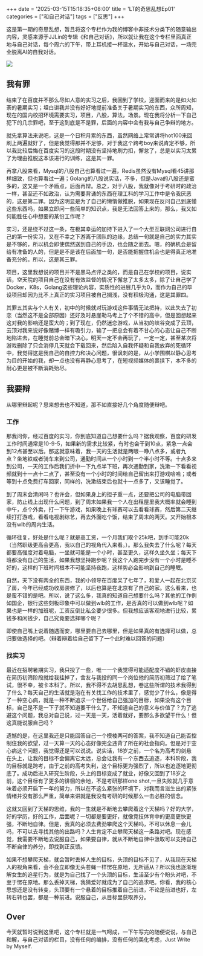 +++
date = '2025-03-15T15:18:35+08:00'
title = 'LT的奇思乱想Ep01'
categories = ["和自己对话"]
tags = ["反思"]
+++

这是第一期的奇思乱想，暂且将这个专栏作为我的博客中非技术分类下的随意输出内容，灵感来源于JJLin的专辑《和自己对话》，所以就让我在这个专栏里面真正地与自己对话，每个周六的下午，带上耳机接一杯温水，开始与自己对话，一场完全脱离AI的自我对话。

![](/img/jb/coffee.webp)

## 我有罪

结束了在百度并不那么尽如人意的实习之后，我回到了学校，迎面而来的是如火如荼的暑期实习；坦白讲我并没有好好地提前准备关于暑期实习的东西，众所周知，现在的国内校招环境需要实习，项目，八股，算法，场景。现在我将分析一下自己犯下的几宗罪吧，至于这到底是不是罪，后面的内容中会有我与自己争辩的地方。

就先拿算法来说吧，这是一个日积月累的东西，虽然网络上常常讲将hot100来回刷上两遍就好了，但是我觉得那并不足够，对于我这个跨考boy来说肯定不够，所以我比较后悔在百度实习的这段时期没有坚持地刷力扣，懈怠了，总是以实习太累了为理由推脱这本该进行的训练，这是其一罪。

再拿八股来看，Mysql的八股自己也算看过一遍，Redis虽然没有Mysql看45讲那样细致，但也算看过一遍；Golang的八股说实话，不多，但是Java的八股还是蛮多的，这又是一个矛盾点，后面再辩。总之，对于八股，我就像对于考研时的政治一样，甚至还不如政治，认为需要背诵的东西在理工科的学习工作中是令我厌恶的，这是第二罪。因为这明显是为了自己的懒惰做推脱，如果现在反问自己到底懂这些东西吗，如果立即问一些简单的知识点，我是无法回答上来的，那么，我又如何能胜任心中想要的某份工作呢？

实习，还是绕不过这一条，在极其幸运的加持下进入了一个大型互联网公司进行自己的第一份实习，又在不幸之下游离于团队的边缘，总结一句就是自己的实力其实是不够的，所以机会即使偶然送到自己的手边，也会随之而去。嗯，的确机会是留给有准备的人的，但是是不是该在后面加一句，是否能把握住机会也是得真正地准备充分的。所以，这是其三罪。

项目，这里我想说的项目并不是黑马点评之类的，而是自己在学校的项目，说实话，空天院的项目自己在没有有效监督的情况下懈怠了太多太多，除了让自己学了Docker，K8s，Golang这些理论内容，实质性的进展几乎为0，而作为自己的毕设项目却因为比不上真正的实习项目被自己搁浅，没有积极沟通，这是其罪四。

其罪五其实与个人有关，初中的时候就对玩游戏这件事情无法把持，以此失去了初恋（当然这不是全部原因）还好及时悬崖勒马考上了个不错的高中，但是回想起来这对我的影响还是蛮大的；到了现在，仍然迷恋游戏，从当初的峡谷变成了云顶，云顶对我来说好像赌博一样有吸引力，输了一把总会有着不甘心的心态让自己不断地陷进去，在睡觉前总会暗下决心，明天一定不会再玩了，一定一定，甚至某次将游戏删除了只会消停几天就会下载回来，然后陷入自我怀疑和自我放弃的死循环中，我觉得这是我自己的自控力和决心问题，很讽刺的是，从小学围棋以静心思考为目的开始的我，却一点也没有再静心思考了，在短视频媒体的裹挟下，本不多的耐心更是被不断消耗殆尽。

## 我要辩

从哪里辩起呢？思来想去也不知道，那不如直接好几个角度随便辩吧。

### 工作

那我问你，经过百度的实习，你到底知道自己想要什么吗？据我观察，百度的研发工作时间通常是10-9-5，如果新的需求比较紧，有时也会干到10点，紧急一点会到12点甚至以后。那这就意味着，我一天的生活就是两眼一睁八点多，或者九点？坐地铁或者骑车来到公司，通勤时间从一个小时到一个半小时不等。十点多来到公司，一天的工作后我们折中一下九点半下班，再次通勤到家，洗漱一下看看视频就到十一点十二点了，甚至没有一个小时的时间给自己留出来打游戏哈哈；或者等到十点免费打车回家，同样的，洗漱结束后也就十一点多了，又该睡觉了。

到了周末会清闲吗？也许会，但如果身上的担子重一点，还要把公司的电脑带回家，防止线上出现什么问题，到了周末如果我一个人在出租屋里我大概率就会睡到中午，点个外卖，打一下午游戏，如果晚上有球赛可以去看看球赛，然后第二天继续打打游戏，看看电视剧综艺，再去外面吃个饭，结束了周末的两天。又开始根本没有wlb的周内生活。

循环往复，好处是什么呢？就是高工资，一个月我们取个25k吧，到手可能20k（当然职级更高会更高，我以自己的视角代入来看。）。那么我失去了什么呢？每天都要高强度对着电脑，一坐就可能是一个小时，甚至更久，这样久坐久坐；每天下班都没有自己的生活，如果我想坚持跑步呢？我这个人跑完步没有一个小时是睡不好的，这样的下班时间根本不可能坚持夜跑，这样势必会影响到自己的睡眠。

自然，天下没有两全的东西，我的小领导在百度呆了七年了，和爱人一起在北京买了房，今年已经成功收房装修了，以后也算是在北京有了自己的家。这么看来，也是蛮不错的是吧。所以，说了这么多，我真的知道自己想要什么吗？其他的工作例如国企，银行这些刻板印象中可以做到wlb的工作，是否真的可以做到wlb呢？如果也是一样的加班呢，工资反倒比私企要少很多。但我想应该客观地进行比较，累钱多和闲钱少，自己究竟要选择哪个呢？

即使自己嘴上说着随遇而安，哪里要自己去哪里，但是如果真的有选择可以做，总归要做选择的吧。（辩着辩着给自己留下了一个此时难以回答的问题）

### 找实习

最近在招聘暑期实习，我只投了一些，唯一一个我觉得可能适配度不错的虾皮直接在简历初筛阶段就给我挂掉了，舍友与我投的同一个岗位他的简历初筛过了给了笔试，很不幸，被卡本科了。所以，我不得不去胡思乱想，卷这些所谓的技术我得到了什么？每天自己的生活就是泡在有关找工作的技术里了，感觉少了什么，像是得了一种空心病，就是一种不断追求一个世俗给自己强加的目标，如果没有这个目标，自己是不是一下子就不知道要干什么了，不知道自己的意义与价值了？为了逃避这个问题，我总对自己说，过一天是一天，活着就好，要那么多欲望干什么！但这真能说服自己吗？

遗憾的是，在这里我还是只能回答自己一个模棱两可的答案，我不知道自己能否控制住我的欲望，过一天算一天的心态好像完全违背了所在的社会指向。但是对于空心病这个问题，我觉得还是可以说说。说实话，18岁之前，一个名为高考的剑悬在头上，让我的目标不会偏离它太远，总会让我有一个东西去追逐，本科阶段，我的目标就是跨考，由于之前的高考失利，这个目标更为强烈了，所以也追逐地更彻底了。成功后进入研究生阶段，头上的目标变成了就业，好像又回到了18岁之前，这个目标有了更多的徘徊的余地，不是考研那样one shot,一旦失败就几乎意味着必须开启下一年的努力，所以在不这么紧张的环境下，对我而言滋生出的紧张情绪并没有那么严重，简单来讲就是我没有考研的时候那么一击必胜的信念。

这就又回到了天梯的思维，我的一生就是不断地去攀爬着这个天梯吗？好的大学，好的学历，好的工作，后面呢？一切都是要更好，就像竞技体育中的更高更快更强，不断地自律。但是，我真的必须去费劲攀爬这个天梯吗，不可以休息一会儿吗，不可以去寻找其他的出路吗？人生肯定不止攀爬天梯这一条路对吧。现在感觉，我需要不断地去说服自己，如果要自律，就从不断地自律中汲取可以支持自己不断自律的养分，即找到正反馈。

如果不想攀爬天梯，就会暂时丢掉人生的目标，头顶的目标不见了，从我现在天梯人的视角来看，会不会立即像无头苍蝇一样愣在原地，无所适从？所以我也逐渐理解女生的追星行为，就是为自己找了一个头顶的目标，生活至少有个盼头对吧，不至于愣在原地。那么丢掉天梯，我猜爱好就成为了自己的追求吧。你看，我的核心思想还是没有转变，头顶要有一个悬着的目标推着自己前进，不论是前进也好，左转右转也罢，都是一种前进。说服自己，从目标里获取养分。

## Over

今天就暂时说到这里吧，这个专栏就是一气呵成，一下午写完的随便说说，与自己和解，与自己对话的栏目，没有任何的编排，没有任何的美化考虑，Just Write by Myself.

